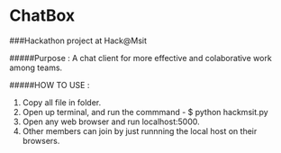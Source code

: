 # ChatBox

###Hackathon project at Hack@Msit

#####Purpose : 
A chat client for more effective and colaborative work among teams.

#####HOW TO USE :
  1. Copy all file in folder.
  2. Open up terminal, and run the commmand - $ python hackmsit.py
  3. Open any web browser and run localhost:5000.
  4. Other members can join by just runnning the local host on their browsers.
